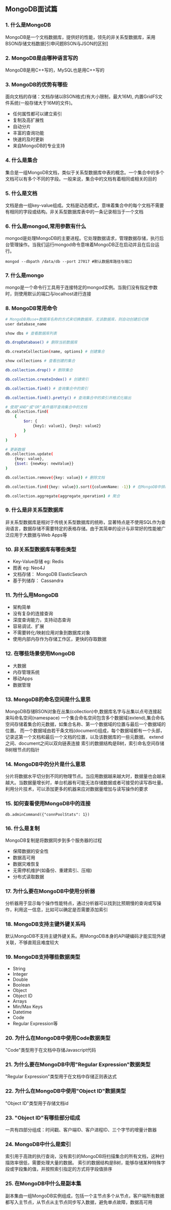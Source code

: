 ## MongoDB面试篇

### 1. 什么是MongoDB

MongoDB是一个文档数据库，提供好的性能，领先的非关系型数据库，采用BSON存储文档数据[引申问题BSON与JSON的区别]

### 2. MongoDB是由哪种语言写的

MongoDB是用C++写的，MySQL也是用C++写的

### 3. MongoDB的优势有哪些

面向文档的存储：文档存储以BSON格式(有大小限制，最大16M), 内置GridFS文件系统(一般存储大于16M的文件)。
+ 任何属性都可以建立索引
+ 复制及高扩展性
+ 自动分片
+ 丰富的查询功能
+ 快速的及时更新
+ 来自MongoDB的专业支持

### 4. 什么是集合

集合是一组MongoDB文档，类似于关系型数据库中表的概念。一个集合中的多个文档可以有多个不同的字段。一般来说，集合中的文档有着相同或相关的目的

### 5. 什么是文档

文档是由一组key-value组成。文档是动态模式，意味着集合中的每个文档不需要有相同的字段或结构。非关系型数据库表中的一条记录相当于一个文档

### 6. 什么是mongod,常用参数有什么

mongod是处理MongoDB的主要进程。它处理数据请求，管理数据存储，执行后台管理操作。当我们运行mongod命令意味着MongoDB正在启动并且在后台运行。

`mongod --dbpath /data/db --port 27017 #默认数据库路径与端口`

### 7. 什么是mongo

mongo是一个命令行工具用于连接特定的mongod实例。当我们没有指定参数时，则使用默认的端口与localhost进行连接

### 8. MongoDB常用命令

```bash
# MongoDB用use+数据库名称的方式来切换数据库，无该数据库，则自动创建后切换
user database_name

show dbs # 查看数据库列表

db.dropDatabase() # 删除当前数据库

db.createCollection(name, options) # 创建集合

show collections # 查看创建的集合

db.collection.drop() # 删除集合

db.collection.createIndex() # 创建索引

db.collection.find() # 查询集合中的索引

db.collection.find().pretty() # 查询集合中的索引并格式化输出

# 使用"AND"或"OR"条件循环查询集合中的文档
db.collection.find(
	{
		$or: {
			{key1: value1}, {key2: value2}
		}
	}
)

# 更新数据
db.collection.update(
	{key: value},
	{$set: {newKey: newValue}}
)

db.collection.remove({key: value}) # 删除文档

db.collection.find({key: value}).sort({columnName: -1}) # 在MongoDB中排序 1|升序 -1|降序

db.collection.aggregate(aggregate_operation) # 聚合
```

### 9. 什么是非关系型数据库

非关系型数据库是相对于传统关系型数据库的统称，显著特点是不使用SQL作为查询语言，数据存储不需要特定的表格存储。由于其简单的设计与非常好的性能被广泛应用于大数据与Web Apps等

### 10. 非关系型数据库有哪些类型

+ Key-Value存储 eg: Redis
+ 图表 eg: Neo4J
+ 文档存储： MongoDB ElasticSearch
+ 基于列储存： Cassandra

### 11. 为什么用MongoDB

+ 架构简单
+ 没有复杂的连接查询
+ 深度查询能力，支持动态查询
+ 容易调试、扩展
+ 不需要转化/映射应用对象到数据库对象
+ 使用内部内存作为存储工作区，更快的存取数据

### 12. 在哪些场景使用MongoDB

+ 大数据
+ 内存管理系统
+ 移动Apps
+ 数据管理

### 13. MongoDB的命名空间是什么意思

MongoDB存储BSON对象在丛集(collection)中,数据库名字与丛集以点号连接起来叫命名空间(namespace)
一个集合命名空间包含多个数据域(extend),集合命名空间存储着集合的元数据，如集合名称、第一个数据域的位置与最后一个数据域的位置。
而一个数据域由若干条文档(document)组成，每个数据域都有一个头部，记录这第一个文档和最后一个文档的位置，以及该数据库的一些元数据。
extend之间、document之间以双向链表连接
索引的数据结构是B树，索引命名空间存储B树根节点的指针

### 14. MongoDB中的分片是什么意思

分片将数据水平切分到不同的物理节点。当应用数据越来越大时，数据量也会越来越大。当数据量增长时，单台机器有可能无法存储数据或者可接受的读写吞吐量。利用分片技术，可以添加更多的机器来应对数据量增加与读写操作的要求

### 15. 如何查看使用MongoDB中的连接

`db.adminCommand({"connPoolStats": 1})`

### 16. 什么是复制

MongoDB复制是将数据同步到多个服务器的过程
+ 保障数据的安全性
+ 数据高可用
+ 数据灾难恢复
+ 无需停机维护(如备份、重建索引、压缩)
+ 分布式读取数据

### 17. 为什么要在MongoDB中使用分析器

分析器用于显示每个操作性能特点，通过分析器可以找到比预期慢的查询或写操作，利用这一信息，比如可以确定是否需要添加索引

### 18. MongoDB支持主键外键关系吗

默认MongoDB不支持主键外键关系。用MongoDB本身的API硬编码才能实现外键关联，不够直观且难度较大

### 19. MongoDB支持哪些数据类型

+ String 
+ Integer 
+ Double 
+ Boolean
+ Object
+ Object ID 
+ Arrays 
+ Min/Max Keys
+ Datetime
+ Code
+ Regular Expression等

### 20. 为什么在MongoDB中使用Code数据类型

"Code"类型用于在文档中存储Javascript代码

### 21. 为什么要在MongoDB中用"Regular Expression"数据类型

"Regular Expression"类型用于在文档中存储正则表达式

### 22. 为什么在MongoDB中使用"Object ID"数据类型

"Object ID"类型用于存储文档id

### 23. "Object ID"有哪些部分组成

一共有四部分组成：时间戳、客户端ID、客户进程ID、三个字节的增量计数器

### 24. MongoDB中什么是索引

索引用于高效的执行查询，没有索引的MongoDB将扫描集合的所有文档，这种扫描效率很低，需要处理大量的数据。
索引的数据结构是B树，能够存储某种特殊字段或字段集的值，并按照索引指定的方式将字段值排序

### 25. 在MongoDB中什么是副本集

副本集由一组MongoDB实例组成，包括一个主节点多个从节点，客户端所有数据都写入主节点，从节点从主节点同步写入数据，避免单点故障，数据高可用

